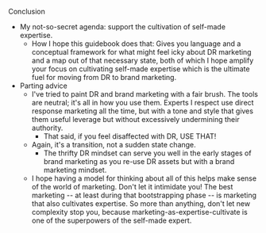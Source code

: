 Conclusion

- My not-so-secret agenda: support the cultivation of self-made expertise.
	- How I hope this guidebook does that: Gives you language and a conceptual framework for what might feel icky about DR marketing and a map out of that necessary state, both of which I hope amplify your focus on cultivating self-made expertise which is the ultimate fuel for moving from DR to brand marketing.
- Parting advice
	- I've tried to paint DR and brand marketing with a fair brush. The tools are neutral; it's all in how you use them. Experts I respect use direct response marketing all the time, but with a tone and style that gives them useful leverage but without excessively undermining their authority.
		- That said, if you feel disaffected with DR, USE THAT!
	- Again, it's a transition, not a sudden state change.
		- The thrifty DR mindset can serve you well in the early stages of brand marketing as you re-use DR assets but with a brand marketing mindset.
	- I hope having a model for thinking about all of this helps make sense of the world of marketing. Don't let it intimidate you! The best marketing -- at least during that bootstrapping phase -- is marketing that also cultivates expertise. So more than anything, don't let new complexity stop you, because marketing-as-expertise-cultivate is one of the superpowers of the self-made expert.